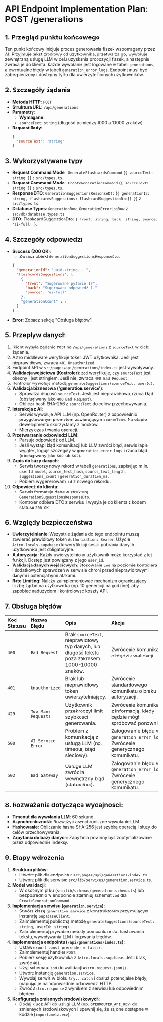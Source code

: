 # API Endpoint Implementation Plan: POST /generations

## 1. Przegląd punktu końcowego

Ten punkt końcowy inicjuje proces generowania fiszek wspomagany przez AI. Przyjmuje tekst źródłowy od użytkownika, przetwarza go, wywołuje zewnętrzną usługę LLM w celu uzyskania propozycji fiszek, a następnie zwraca je do klienta. Każde wywołanie jest logowane w tabeli `generations`, a ewentualne błędy w tabeli `generation_error_logs`. Endpoint musi być zabezpieczony i dostępny tylko dla uwierzytelnionych użytkowników.

## 2. Szczegóły żądania

- **Metoda HTTP**: `POST`
- **Struktura URL**: `/api/generations`
- **Parametry**:
  - **Wymagane**:
  - `sourceText`: `string` (długość pomiędzy 1000 a 10000 znaków)
- **Request Body**:
  ```json
  {
    "sourceText": "string"
  }
  ```

## 3. Wykorzystywane typy

- **Request Command Model**: `GenerateFlashcardsCommand` (`{ sourceText: string }`) z `src/types.ts`.
- **Request Command Model**: `CreateGenerationCommand` (`{ sourceText: string }`) z `src/types.ts`.
- **Response DTO**: `GenerationSuggestionsResponseDto` (`{ generationId: string, flashcardsSuggestions: FlashcardSuggestionDto[] }`) z `src/types.ts`.
- **Database Types**: `GenerationRow`, `GenerationErrorLogRow` z `src/db/database.types.ts`.
- **DTO**: FlashcardSuggestionDto: `{ front: string, back: string, source: 'ai-full' }`.

## 4. Szczegóły odpowiedzi

- **Success (200 OK)**:
  - Zwraca obiekt `GenerationSuggestionsResponseDto`.
  ```json
  {
    "generationId": "uuid-string-...",
    "flashcardsSuggestions": [
      {
        "front": "Sugerowane pytanie 1?",
        "back": "Sugerowana odpowiedź 1.",
        "source": "ai-full"
      },
      "generationCount" : 5
    ]
  }
  ```
- **Error**: Zobacz sekcję "Obsługa błędów".

## 5. Przepływ danych

1.  Klient wysyła żądanie `POST` na `/api/generations` z `sourceText` w ciele żądania.
2.  Astro middleware weryfikuje token JWT użytkownika. Jeśli jest nieprawidłowy, zwraca `401 Unauthorized`.
3.  Endpoint API w `src/pages/api/generations/index.ts` jest wywoływany.
4.  **Walidacja wejściowa (Kontroler)**: `zod` weryfikuje, czy `sourceText` jest obecny i jest stringiem. Jeśli nie, zwraca `400 Bad Request`.
5.  Kontroler wywołuje metodę `generateSuggestions(sourceText, userId)`.
6.  **Walidacja biznesowa ('generation.service')**:
    - Sprawdza długość `sourceText`. Jeśli jest nieprawidłowa, rzuca błąd (obsługiwany jako `400 Bad Request`).
    - Oblicza hash SHA-256 z `sourceText` do celów przechowywania.
7.  **Interakcja z AI**:
    - Serwis wywołuje API LLM (np. OpenRouter) z odpowiednio przygotowanym promptem zawierającym `sourceText`. Na etapie dewelopmentu skorzystamy z mocków.
    - Mierzy czas trwania operacji.
8.  **Przetwarzanie odpowiedzi LLM**:
    - Parsuje odpowiedź od LLM.
    - Jeśli wystąpi błąd komunikacji lub LLM zwróci błąd, serwis łapie wyjątek, loguje szczegóły w `generation_error_logs` i rzuca błąd (obsługiwany jako `500` lub `502`).
9.  **Zapis do bazy danych**:
    - Serwis tworzy nowy rekord w tabeli `generations`, zapisując m.in. `userId`, `model`, `source_text_hash`, `source_text_length`, `suggestions_count` i `generation_duration_ms`.
    - Pobiera wygenerowany `id` z nowego rekordu.
10. **Odpowiedź do klienta**:
    - Serwis formatuje dane w strukturę `GenerationSuggestionsResponseDto`.
    - Kontroler odbiera DTO z serwisu i wysyła je do klienta z kodem statusu `200 OK`.

## 6. Względy bezpieczeństwa

- **Uwierzytelnianie**: Wszystkie żądania do tego endpointu muszą zawierać prawidłowy token `Authorization: Bearer`. Użycie `Astro.locals.supabase` do weryfikacji sesji i pobrania danych użytkownika jest obligatoryjne.
- **Autoryzacja**: Każdy uwierzytelniony użytkownik może korzystać z tej funkcji. Dostęp jest powiązany z jego `user_id`.
- **Walidacja danych wejściowych**: Stosowanie `zod` na poziomie kontrolera i dodatkowych sprawdzeń w serwisie chroni przed nieprawidłowymi danymi i potencjalnymi atakami.
- **Rate Limiting**: Należy zaimplementować mechanizm ograniczający liczbę żądań na użytkownika (np. 10 generacji na godzinę), aby zapobiec nadużyciom i kontrolować koszty API.

## 7. Obsługa błędów

| Kod Statusu | Nazwa Błędu         | Opis                                                                                             | Akcja                                                                           |
| :---------- | :------------------ | :----------------------------------------------------------------------------------------------- | :------------------------------------------------------------------------------ |
| `400`       | `Bad Request`       | Brak `sourceText`, nieprawidłowy typ danych, lub długość tekstu poza zakresem 1000-10000 znaków. | Zwrócenie komunikatu o błędzie walidacji.                                       |
| `401`       | `Unauthorized`      | Brak lub nieprawidłowy token uwierzytelniający.                                                  | Zwrócenie standardowego komunikatu o braku autoryzacji.                         |
| `429`       | `Too Many Requests` | Użytkownik przekroczył limit szybkości generowania.                                              | Zwrócenie komunikatu z informacją, kiedy będzie mógł spróbować ponownie.        |
| `500`       | `AI Service Error`  | Problem z komunikacją z usługą LLM (np. timeout, błąd sieciowy).                                 | Zalogowanie błędu w `generation_error_logs`. Zwrócenie generycznego komunikatu. |
| `502`       | `Bad Gateway`       | Usługa LLM zwróciła wewnętrzny błąd (status 5xx).                                                | Zalogowanie błędu w `generation_error_logs`. Zwrócenie generycznego komunikatu. |

## 8. Rozważania dotyczące wydajności:

- **Timeout dla wywołania LLM**: 60 sekund.
- **Asynchroniczność**: Rozważyć asynchroniczne wywołanie LLM.
- **Hashowanie**: Obliczanie hasha SHA-256 jest szybką operacją i służy do celów przechowywania.
- **Zapytania do bazy danych**: Zapytania powinny być zoptymalizowane przez odpowiednie indeksy.

## 9. Etapy wdrożenia

1.  **Struktura plików**:
    - Utwórz plik dla endpointu: `src/pages/api/generations/index.ts`.
    - Utwórz plik dla serwisu: `src/lib/services/generation.service.ts`.
2.  **Model walidacji**:
    - W osobnym pliku (`src/lib/schemas/generation.schema.ts`) lub bezpośrednio w endpoincie zdefiniuj schemat `zod` dla `CreateGenerationCommand`.
3.  **Implementacja serwisu (`generation.service`)**:
    - Stwórz klasę `generation.service` z konstruktorem przyjmującym instancję `SupabaseClient`.
    - Zaimplementuj publiczną metodę `generateSuggestions(sourceText: string, userId: string)`.
    - Zaimplementuj prywatne metody pomocnicze do: hashowania tekstu, wywoływania LLM i logowania błędów.
4.  **Implementacja endpointu (`/api/generations/index.ts`)**:
    - Ustaw `export const prerender = false;`.
    - Zaimplementuj handler `POST`.
    - Pobierz sesję użytkownika z `Astro.locals.supabase`. Jeśli brak, zwróć `401`.
    - Użyj schematu `zod` do walidacji `Astro.request.json()`.
    - Utwórz instancję `generation.service`.
    - Wywołaj serwis w bloku `try...catch` i obsłuż potencjalne błędy, mapując je na odpowiednie odpowiedzi HTTP.
    - Zwróć `Astro.response` z wynikiem z serwisu lub odpowiednim błędem.
5.  **Konfiguracja zmiennych środowiskowych**:
    - Dodaj klucz API do usługi LLM (np. `OPENROUTER_API_KEY`) do zmiennych środowiskowych i upewnij się, że są one dostępne w kodzie (`import.meta.env`).

